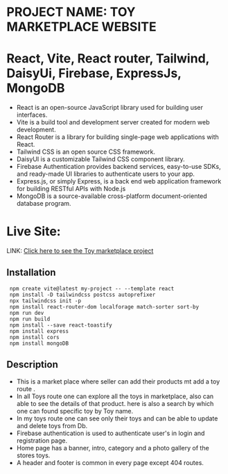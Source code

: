 # PROJECT NAME: TOY MARKETPLACE WEBSITE

# React, Vite, React router, Tailwind, DaisyUi, Firebase, ExpressJs, MongoDB 
* React is an open-source JavaScript library used for building user interfaces.
* Vite is a build tool and development server created for modern web development.
* React Router is a library for building single-page web applications with React. 
* Tailwind CSS is an open source CSS framework.
* DaisyUI is a customizable Tailwind CSS component library.
* Firebase Authentication provides backend services, easy-to-use SDKs, and ready-made UI libraries to authenticate users to your app.  
* Express.js, or simply Express, is a back end web application framework for building RESTful APIs with Node.js
* MongoDB is a source-available cross-platform document-oriented database program.

# Live Site: 
LINK: [Click here to see the Toy marketplace project](https://toy-store-client-asg-11.firebaseapp.com/) 
## Installation

```Command Prompt
 npm create vite@latest my-project -- --template react
 npm install -D tailwindcss postcss autoprefixer
 npx tailwindcss init -p
 npm install react-router-dom localforage match-sorter sort-by
 npm run dev
 npm run build
 npm install --save react-toastify
 npm install express
 npm install cors
 npm install mongoDB
```

## Description
* This is a market place where seller can add their products mt add a toy route .
* In all Toys route one can explore all the toys in marketplace, also can able to see the details of that product. here is also a search by which one can found specific toy by Toy name.
* In my toys route one can see only their toys and can be able to update and delete toys from Db.
* Firebase authentication is used to authenticate user's in login and registration page.
* Home page has a banner, intro, category and a photo gallery of the stores toys.
* A header and footer is common in every page except 404 routes. 







